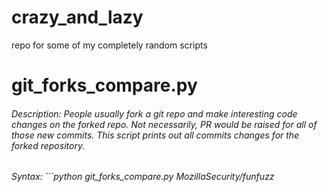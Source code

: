 # crazy_and_lazy
repo for some of my completely random scripts

# git_forks_compare.py
###### Description: People usually fork a git repo and make interesting code changes on the forked repo. Not necessarily, PR would be raised for all of those new commits. This script prints out all commits changes for the forked repository.
###### Syntax: ```python git_forks_compare.py MozillaSecurity/funfuzz
